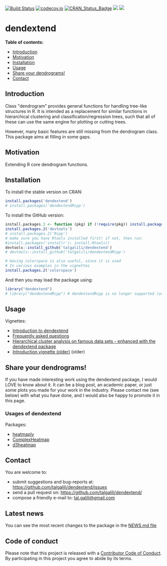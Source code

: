[![Build Status](https://travis-ci.org/talgalili/dendextend.png?branch=master)](https://travis-ci.org/talgalili/dendextend)
[![codecov.io](https://codecov.io/github/talgalili/dendextend/coverage.svg?branch=master)](https://codecov.io/github/talgalili/dendextend?branch=master)
[![CRAN_Status_Badge](http://www.r-pkg.org/badges/version/dendextend)](https://cran.r-project.org/package=dendextend)
![](http://cranlogs.r-pkg.org/badges/dendextend?color=yellow)
![](http://cranlogs.r-pkg.org/badges/grand-total/dendextend?color=yellowgreen)

# dendextend

**Table of contents:**

* [Introduction](#introduction)
* [Motivation](#motivation)
* [Installation](#installation)
* [Usage](#usage)
* [Share your dendrograms!](#share-your-dendrograms)
* [Contact](#contact)


## Introduction

Class "dendrogram" provides general functions for handling tree-like structures in R. It is intended as a replacement for similar functions in hierarchical clustering and classification/regression trees, such that all of these can use the same engine for plotting or cutting trees.

However, many basic features are still missing from the dendrogram class.  This package aims at filling in some gaps.


## Motivation

Extending R core dendrogram functions.

## Installation

To install the stable version on CRAN:

```r
install.packages('dendextend')
# install.packages('dendextendRcpp')
```

To install the GitHub version:

```R
install.packages.2 <- function (pkg) if (!require(pkg)) install.packages(pkg);
install.packages.2('devtools')
# install.packages.2('Rcpp')
# make sure you have Rtools installed first! if not, then run:
#install.packages('installr'); install.Rtools()
devtools::install_github('talgalili/dendextend')
# devtools::install_github('talgalili/dendextendRcpp')

# Having colorspace is also useful, since it is used
# In various examples in the vignettes
install.packages.2('colorspace')
```

And then you may load the package using:

```R
library("dendextend")
# library("dendextendRcpp") # dendextendRcpp is no longer supported (or available on CRAN). Still, dendextend is faster these days, in recent versions of R, thanks to some updates to labels.dendrogram and other modifications to R.
```

## Usage

Vignettes: 

* [Introduction to dendextend](https://htmlpreview.github.io/?https://github.com/talgalili/dendextend/blob/master/inst/ignored/Introduction%20to%20dendextend.html)
* [Frequently asked questions](https://htmlpreview.github.io/?https://github.com/talgalili/dendextend/blob/master/inst/ignored/Frequently%20asked%20questions.html)
* [Hierarchical cluster analysis on famous data sets - enhanced with the dendextend package](https://htmlpreview.github.io/?https://github.com/talgalili/dendextend/blob/master/inst/ignored/Hierarchical%20cluster%20analysis%20on%20famous%20data%20sets%20-%20enhanced%20with%20the%20dendextend%20package.html)
* [Introduction vignette (older)](https://github.com/talgalili/dendextend/blob/master/inst/doc/dendextend-tutorial.pdf)  (older)

## Share your dendrograms!

If you have made interesting work using the dendextend package, I would LOVE to know about it. It can be a blog post, an academic paper, or just some plots you made for your work in the industry. Please contact me (see below) with what you have done, and I would also be happy to promote it in this page.

### Usages of dendextend

Packages:
* [heatmaply](https://github.com/talgalili/heatmaply)
* [ComplexHeatmap](https://www.bioconductor.org/packages/3.3/bioc/html/ComplexHeatmap.html)
* [d3heatmap](https://CRAN.R-project.org/package=d3heatmap/vignettes/Introduction.html)




## Contact

You are welcome to:

* submit suggestions and bug-reports at: <https://github.com/talgalili/dendextend/issues>
* send a pull request on: <https://github.com/talgalili/dendextend/>
* compose a friendly e-mail to: <tal.galili@gmail.com>


## Latest news

You can see the most recent changes to the package in the [NEWS.md file](https://github.com/talgalili/dendextend/blob/master/NEWS.md)



## Code of conduct

Please note that this project is released with a [Contributor Code of Conduct](CONDUCT.md). By participating in this project you agree to abide by its terms.

